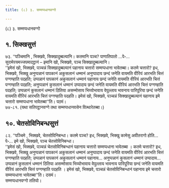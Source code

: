```yaml
---
title: (८) ३. सम्मप्पधानवग्गो

---
```

(८) ३. सम्मप्पधानवग्गो  


## १. सिक्खसुत्तं

७३. ‘‘पञ्चिमानि , भिक्खवे, सिक्खादुब्बल्यानि। कतमानि पञ्च? पाणातिपातो …पे॰… सुरामेरयमज्जपमादट्ठानं – इमानि खो, भिक्खवे, पञ्च सिक्खादुब्बल्यानि।  
‘‘इमेसं खो, भिक्खवे, पञ्चन्नं सिक्खादुब्बल्यानं पहानाय चत्तारो सम्मप्पधाना भावेतब्बा। कतमे चत्तारो? इध, भिक्खवे, भिक्खु अनुप्पन्नानं पापकानं अकुसलानं धम्मानं अनुप्पादाय छन्दं जनेति वायमति वीरियं आरभति चित्तं पग्गण्हाति पदहति; उप्पन्नानं पापकानं अकुसलानं धम्मानं पहानाय छन्दं जनेति वायमति वीरियं आरभति चित्तं पग्गण्हाति पदहति; अनुप्पन्नानं कुसलानं धम्मानं उप्पादाय छन्दं जनेति वायमति वीरियं आरभति चित्तं पग्गण्हाति पदहति; उप्पन्नानं कुसलानं धम्मानं ठितिया असम्मोसाय भिय्योभावाय वेपुल्लाय भावनाय पारिपूरिया छन्दं जनेति वायमति वीरियं आरभति चित्तं पग्गण्हाति पदहति। इमेसं खो, भिक्खवे, पञ्चन्नं सिक्खादुब्बल्यानं पहानाय इमे चत्तारो सम्मप्पधाना भावेतब्बा’’ति। पठमं।  
७४-८१. (यथा सतिपट्ठानवग्गे तथा सम्मप्पधानवसेन वित्थारेतब्बा।)  


## १०. चेतसोविनिबन्धसुत्तं

८२. ‘‘पञ्चिमे , भिक्खवे, चेतसोविनिबन्धा। कतमे पञ्च? इध, भिक्खवे, भिक्खु कामेसु अवीतरागो होति…पे॰… इमे खो, भिक्खवे, पञ्च चेतसोविनिबन्धा।  
‘‘इमेसं खो, भिक्खवे, पञ्चन्नं चेतसोविनिबन्धानं पहानाय चत्तारो सम्मप्पधाना भावेतब्बा । कतमे चत्तारो? इध, भिक्खवे, भिक्खु अनुप्पन्नानं पापकानं अकुसलानं धम्मानं अनुप्पादाय छन्दं जनेति वायमति वीरियं आरभति चित्तं पग्गण्हाति पदहति; उप्पन्नानं पापकानं अकुसलानं धम्मानं पहानाय… अनुप्पन्नानं कुसलानं धम्मानं उप्पादाय… उप्पन्नानं कुसलानं धम्मानं ठितिया असम्मोसाय भिय्योभावाय वेपुल्लाय भावनाय पारिपूरिया छन्दं जनेति वायमति वीरियं आरभति चित्तं पग्गण्हाति पदहति । इमेसं खो, भिक्खवे, पञ्चन्नं चेतसोविनिबन्धानं पहानाय इमे चत्तारो सम्मप्पधाना भावेतब्बा’’ति। दसमं।  
सम्मप्पधानवग्गो ततियो।  